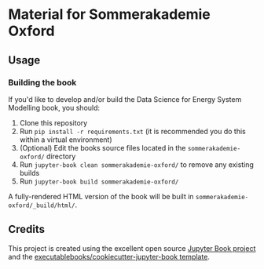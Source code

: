# Material for Sommerakademie Oxford

## Usage

### Building the book

If you'd like to develop and/or build the Data Science for Energy System Modelling book, you should:

1. Clone this repository
2. Run `pip install -r requirements.txt` (it is recommended you do this within a virtual environment)
3. (Optional) Edit the books source files located in the `sommerakademie-oxford/` directory
4. Run `jupyter-book clean sommerakademie-oxford/` to remove any existing builds
5. Run `jupyter-book build sommerakademie-oxford/`

A fully-rendered HTML version of the book will be built in `sommerakademie-oxford/_build/html/`.

## Credits

This project is created using the excellent open source [Jupyter Book project](https://jupyterbook.org/) and the [executablebooks/cookiecutter-jupyter-book template](https://github.com/executablebooks/cookiecutter-jupyter-book).
